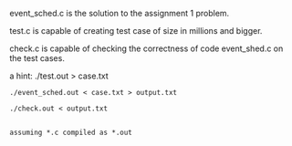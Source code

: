 event_sched.c is the solution to the assignment 1 problem.

test.c is capable of creating test case of size in millions and bigger.

check.c is capable of checking the correctness of code event_shed.c 
on the test cases.

a hint:
    ./test.out > case.txt 

    ./event_sched.out < case.txt > output.txt 

    ./check.out < output.txt


    assuming *.c compiled as *.out
